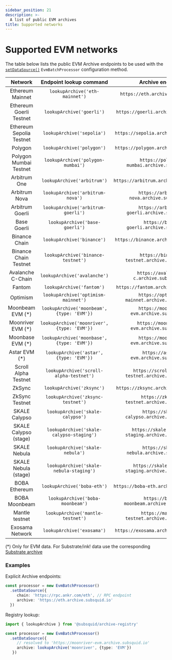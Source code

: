 ```yaml
---
sidebar_position: 21
description: >-
  A list of public EVM archives
title: Supported networks
---
```


# Supported EVM networks

The table below lists the public EVM Archive endpoints to be used with the [`setDataSource()`](/evm-indexing/configuration) `EvmBatchProcessor` configuration method.

| Network                 |  Endpoint lookup command                    |        Archive endpoint                            |  
|:-----------------------:|:-------------------------:|:--------------------------------------------------:|
| Ethereum Mainnet        | `lookupArchive('eth-mainnet')`             |  `https://eth.archive.subsquid.io`                 |
| Ethereum Goerli Testnet | `lookupArchive('goerli')`                  |   `https://goerli.archive.subsquid.io`             | 
| Ethereum Sepolia Testnet |  `lookupArchive('sepolia')`               |  `https://sepolia.archive.subsquid.io`   |
| Polygon                 | `lookupArchive('polygon')`                 |   `https://polygon.archive.subsquid.io`            |
| Polygon Mumbai Testnet  | `lookupArchive('polygon-mumbai')`          | `https://polygon-mumbai.archive.subsquid.io`       |
| Arbitrum One            | `lookupArchive('arbitrum')`                | `https://arbitrum.archive.subsquid.io`          |
| Arbitrum Nova           | `lookupArchive('arbitrum-nova')`           | `https://arbitrum-nova.archive.subsquid.io`          |
| Arbitrum Goerli         | `lookupArchive('arbitrum-goerli')`           | `https://arbitrum-goerli.archive.subsquid.io`          |
| Base Goerli             | `lookupArchive('base-goerli')`           | `https://base-goerli.archive.subsquid.io`          |
| Binance Chain           | `lookupArchive('binance')`                 | `https://binance.archive.subsquid.io`              |
| Binance Chain Testnet   | `lookupArchive('binance-testnet')`         | `https://binance-testnet.archive.subsquid.io`      |
| Avalanche C-Chain        | `lookupArchive('avalanche')`               |  `https://avalanche-c.archive.subsquid.io`         |
| Fantom                  | `lookupArchive('fantom')`                  | `https://fantom.archive.subsquid.io`               |
| Optimism                | `lookupArchive('optimism-mainnet')`     | `https://optimism-mainnet.archive.subsquid.io` |                                                  |
| Moonbeam EVM    (*)          | `lookupArchive('moonbeam', {type: 'EVM'})`            | `https://moonbeam-evm.archive.subsquid.io`         |
| Moonriver EVM    (*)       | `lookupArchive('moonriver', {type: 'EVM'})`           | `https://moonriver-evm.archive.subsquid.io`       |
| Moonbase  EVM    (*)         | `lookupArchive('moonbase', {type: 'EVM'})`           | `https://moonbase-evm.archive.subsquid.io`         |
| Astar EVM     (*)         | `lookupArchive('astar', {type: 'EVM'})` | `https://astar-evm.archive.subsquid.io`            |
| Scroll Alpha Testnet    | `lookupArchive('scroll-alpha-testnet')` | `https://scroll-alpha-testnet.archive.subsquid.io` |
| ZkSync                  | `lookupArchive('zksync')`   | `https://zksync.archive.subsquid.io` |
| ZkSync Testnet          | `lookupArchive('zksync-testnet')`   | `https://zksync-testnet.archive.subsquid.io` |
| SKALE Calypso           | `lookupArchive('skale-calypso')`           | `https://skale-calypso.archive.subsquid.io`        |
| SKALE Calypso (stage)   | `lookupArchive('skale-calypso-staging')`     | `https://skale-calypso-staging.archive.subsquid.io`  |
| SKALE Nebula            | `lookupArchive('skale-nebula')`           | `https://skale-nebula.archive.subsquid.io`        |
| SKALE Nebula (stage)    | `lookupArchive('skale-nebula-staging')`     | `https://skale-nebula-staging.archive.subsquid.io`  |
| BOBA Ethereum           | `lookupArchive('boba-eth')`                | `https://boba-eth.archive.subsquid.io`             |
| BOBA Moonbeam           | `lookupArchive('boba-moonbeam')`           |  `https://boba-moonbeam.archive.subsquid.io`       |
| Mantle testnet          | `lookupArchive('mantle-testnet')`          | `https://mantle-testnet.archive.subsquid.io`       |
| Exosama Network         | `lookupArchive('exosama')`                 |`https://exosama.archive.subsquid.io`               |
 
(*) Only for EVM data. For Substrate/ink! data use the corresponding [Substrate archive](/archives/substrate)


### Examples 

Explicit Archive endpoints:
```typescript
const processor = new EvmBatchProcessor()
  .setDataSource({
     chain: 'https://rpc.ankr.com/eth', // RPC endpoint
     archive: 'https://eth.archive.subsquid.io'
  })
```
Registry lookup:
```typescript
import { lookupArchive } from '@subsquid/archive-registry'

const processor = new EvmBatchProcessor()
  .setDataSource({
     // resolved to 'https://moonriver-evm.archive.subsquid.io'
     archive: lookupArchive('moonriver', {type: 'EVM'}) 
   })
```
